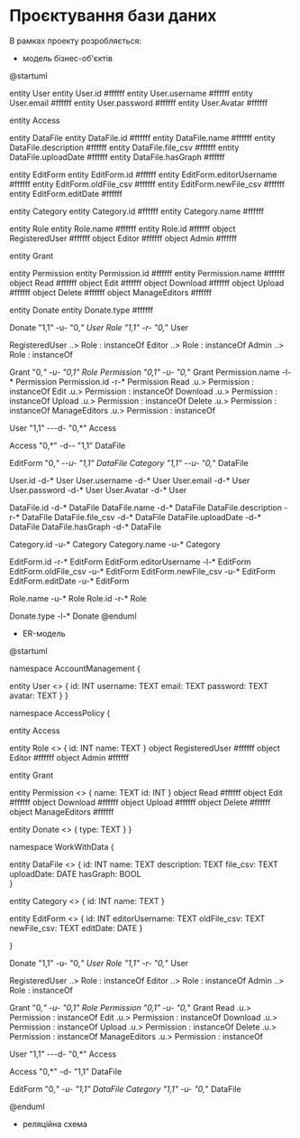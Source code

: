 # Проєктування бази даних

В рамках проекту розробляється: 
- модель бізнес-об'єктів 

@startuml 

entity User
entity User.id #ffffff 
entity User.username #ffffff
entity User.email #ffffff
entity User.password #ffffff 
entity User.Avatar #ffffff

entity Access

entity DataFile
entity DataFile.id #ffffff 
entity DataFile.name #ffffff 
entity DataFile.description #ffffff 
entity DataFile.file_csv #ffffff 
entity DataFile.uploadDate #ffffff
entity DataFile.hasGraph #ffffff

entity EditForm
entity EditForm.id #ffffff
entity EditForm.editorUsername #ffffff
entity EditForm.oldFile_csv #ffffff
entity EditForm.newFile_csv #ffffff
entity EditForm.editDate #ffffff

entity Category
entity Category.id #ffffff 
entity Category.name #ffffff 

entity Role
entity Role.name #ffffff
entity Role.id #ffffff
object RegisteredUser #ffffff
object Editor #ffffff
object Admin #ffffff

entity Grant

entity Permission
entity Permission.id #ffffff
entity Permission.name #ffffff
object Read #ffffff
object Edit #ffffff
object Download #ffffff
object Upload #ffffff
object Delete #ffffff
object ManageEditors #ffffff

entity Donate
entity Donate.type #ffffff


Donate "1,1" -u- "0,*" User
Role "1,1" -r- "0,*" User

RegisteredUser ..> Role : instanceOf
Editor ..> Role : instanceOf
Admin ..> Role : instanceOf

Grant "0,*" -u- "0,1"  Role
Permission "0,1" -u- "0,*"  Grant
Permission.name -l-* Permission
Permission.id -r-* Permission
Read .u.> Permission : instanceOf
Edit .u.> Permission : instanceOf
Download .u.> Permission : instanceOf
Upload .u.> Permission : instanceOf
Delete .u.> Permission : instanceOf
ManageEditors .u.> Permission : instanceOf

User "1,1" ---d- "0,*" Access

Access "0,*" -d-- "1,1" DataFile

EditForm "0,*" --u- "1,1" DataFile
Category "1,1" --u- "0,*" DataFile


User.id -d-* User 
User.username -d-* User
User.email -d-* User 
User.password -d-* User 
User.Avatar -d-* User
 
DataFile.id -d-* DataFile
DataFile.name -d-* DataFile
DataFile.description -r-* DataFile
DataFile.file_csv -d-* DataFile
DataFile.uploadDate -d-* DataFile
DataFile.hasGraph -d-* DataFile

Category.id -u-* Category
Category.name -u-* Category

EditForm.id -r-* EditForm
EditForm.editorUsername -l-* EditForm
EditForm.oldFile_csv -u-* EditForm
EditForm.newFile_csv -u-* EditForm
EditForm.editDate -u-* EditForm

Role.name -u-* Role
Role.id -r-* Role

Donate.type -l-* Donate
@enduml 


- ER-модель

@startuml 

namespace AccountManagement {

entity User <<ENTITY>> {
    id: INT
    username: TEXT
    email: TEXT
    password: TEXT
    avatar: TEXT
}
}

namespace AccessPolicy {

entity Access

entity Role <<ENTITY>> {
    id: INT
    name: TEXT
}
object RegisteredUser #ffffff
object Editor #ffffff
object Admin #ffffff

entity Grant

entity Permission <<ENTITY>> {
    name: TEXT
    id: INT
}
object Read #ffffff
object Edit #ffffff
object Download #ffffff
object Upload #ffffff
object Delete #ffffff
object ManageEditors #ffffff

entity Donate <<ENTITY>> {
    type: TEXT
}
}


namespace WorkWithData {

entity DataFile <<ENTITY>> {
    id: INT 
    name: TEXT 
    description: TEXT 
    file_csv: TEXT
    uploadDate: DATE
    hasGraph: BOOL  
}

entity Category <<ENTITY>> {
    id: INT
    name: TEXT
}

entity EditForm <<ENTITY>> {
    id: INT
    editorUsername: TEXT
    oldFile_csv: TEXT
    newFile_csv: TEXT
    editDate: DATE
}

}


Donate "1,1" -u- "0,*" User
Role "1,1" -r- "0,*" User

RegisteredUser ..> Role : instanceOf
Editor ..> Role : instanceOf
Admin ..> Role : instanceOf

Grant "0,*" -u- "0,1"  Role
Permission "0,1" -u- "0,*"  Grant
Read .u.> Permission : instanceOf
Edit .u.> Permission : instanceOf
Download .u.> Permission : instanceOf
Upload .u.> Permission : instanceOf
Delete .u.> Permission : instanceOf
ManageEditors .u.> Permission : instanceOf

User "1,1" ---d- "0,*" Access

Access "0,*" -d- "1,1" DataFile

EditForm "0,*" -u- "1,1" DataFile
Category "1,1" -u- "0,*" DataFile

@enduml 

- реляційна схема

